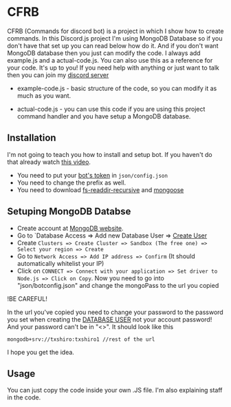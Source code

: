 # CFRB

CFRB (Commands for discord bot) is a project in which I show how to create commands.
In this Discord.js project I'm using MongoDB Database so if you don't have that set up you can read below how do it. And if you don't want MongoDB database then you just can modify the code.
I always add example.js and a actual-code.js. You can also use this as a reference for your code. It's up to you! If you need help with anything or just want to talk then you can join my [discord server](https://discord.gg/9Rp6JkV)

- example-code.js - basic structure of the code, so you can modify it as much as you want.

- actual-code.js - you can use this code if you are using this project command handler and you have setup a MongoDB database.

## Installation
I'm not going to teach you how to install and setup bot. If you haven't do that already watch [this video](https://www.youtube.com/watch?v=X_qg0Ut9nU8).

- You need to put your [bot's token](https://discordapp.com/developers/applications) in `json/config.json`
- You need to change the prefix as well.
- You need to download [fs-readdir-recursive](https://www.npmjs.com/package/fs-readdir-recursive) and [mongoose](https://www.npmjs.com/package/mongoose)

## Setuping MongoDB Databse
- Create account at [MongoDB website](https://www.mongodb.com/).
- Go to `Database Access => Add new Database User => [Create User](https://i.imgur.com/d25YZ7z.png)
- Create `Clusters => Create Cluster => Sandbox (The free one) => Select your region => Create`
- Go to `Network Access => Add IP address => Confirm` (It should automatically whitelist your IP)
- Click on `CONNECT => Connect with your application => Set driver to Node.js => Click on Copy`. Now you need to go into "json/botconfig.json" and change the mongoPass to the url you copied

!BE CAREFUL!

In the url you've copied you need to change your password to the password you set when creating the [DATABASE USER](https://i.imgur.com/d25YZ7z.png) not your account password! And your password can't be in "<>". It should look like this

`
mongodb+srv://txshiro:txshiro1 //rest of the url
`

I hope you get the idea.
## Usage

You can just copy the code inside your own .JS file. I'm also explaining staff in the code.
